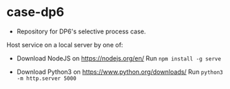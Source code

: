 # case-dp6

* Repository for DP6's selective process case.

Host service on a local server by one of:
- Download NodeJS on https://nodejs.org/en/
  Run `npm install -g serve`

- Download Python3 on https://www.python.org/downloads/
  Run `python3 -m http.server 5000`

